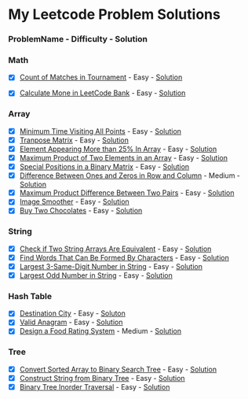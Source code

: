 # My Leetcode Problem Solutions

### ProblemName - Difficulty - Solution

### Math

- [x] [Count of Matches in Tournament](https://leetcode.com/problems/count-of-matches-in-tournament/description/) - Easy - [Solution](/Math/count_of_matches_in_tournament.cpp)
- [x] [Calculate Mone in LeetCode Bank](https://leetcode.com/problems/calculate-money-in-leetcode-bank/description/) - Easy - [Solution](/Math/calculate_money_in_leetcode_bank.cpp)


### Array

- [x] [Minimum Time Visiting All Points](https://leetcode.com/problems/minimum-time-visiting-all-points/description/) - Easy - [Solution](/Array/minimum_time_visiting_all_points.cpp)
- [x] [Tranpose Matrix](https://leetcode.com/problems/transpose-matrix/description/) - Easy - [Solution](/Array/transpose_matrix.cpp)
- [x] [Element Appearing More than 25% In Array](https://leetcode.com/problems/element-appearing-more-than-25-in-sorted-array/description/) - Easy - [Solution](/Array/element_appearing_more_than_25Percent_in_array.cpp)
- [x] [Maximum Product of Two Elements in an Array](https://leetcode.com/problems/maximum-product-of-two-elements-in-an-array/description/) - Easy - [Solution](/Array/maximum_product_of_two_elements_in_an_array.cpp)
- [x] [Special Positions in a Binary Matrix](https://leetcode.com/problems/special-positions-in-a-binary-matrix/description/) - Easy - [Solution](/Array/special_positions_in_a_binary_matrix.cpp)
- [x] [Difference Between Ones and Zeros in Row and Column](https://leetcode.com/problems/difference-between-ones-and-zeros-in-row-and-column/description/) - Medium - [Solution](/Array/difference_between_ones_and_zeros_in_rows_and_columns.cpp) 
- [x] [Maximum Product Difference Between Two Pairs](https://leetcode.com/problems/maximum-product-difference-between-two-pairs/) - Easy - [Solution](/Array/maximum_product_difference_between_two_pairs.cpp)
- [x] [Image Smoother](https://leetcode.com/problems/image-smoother/description/) - Easy - [Solution](/Array/image_smoother.cpp)
- [x] [Buy Two Chocolates](https://leetcode.com/problems/buy-two-chocolates/description/) - Easy - [Solution](/Array/buy_two_chocolates.cpp)

### String

- [x] [Check if Two String Arrays Are Equivalent](https://leetcode.com/problems/check-if-two-string-arrays-are-equivalent/) - Easy - [Solution](https://github.com/Shadman-Ahmed-Chowdhury/LeetCode-Problems-Solutions/blob/master/String/check_if_two_string_arrays_are_equivalent.cpp)
- [x] [Find Words That Can Be Formed By Characters]() - Easy - [Solution](/String/find_words_that_can_be_formed_by_characters.cpp)
- [x] [Largest 3-Same-Digit Number in String](https://leetcode.com/problems/largest-3-same-digit-number-in-string/description) - Easy - [Solution](/String/largest_3_same_digit_number_in_string.cpp)
- [x] [Largest Odd Number in String](https://leetcode.com/problems/largest-odd-number-in-string/description/) - Easy - [Solution](/String/largest_odd_number_in_string.cpp)

### Hash Table

- [x] [Destination City](https://leetcode.com/problems/destination-city/description/) - Easy - [Soluton](/Hash%20Table/destination_city.cpp)
- [x] [Valid Anagram](https://leetcode.com/problems/valid-anagram/description/) - Easy - [Solution](/Hash%20Table/valid_anagram.cpp)
- [x] [Design a Food Rating System](https://leetcode.com/problems/design-a-food-rating-system/) - Medium - [Solution](/Hash%20Table/design_a_food_rating_system.cpp)

### Tree

- [x] [Convert Sorted Array to Binary Search Tree](https://leetcode.com/problems/convert-sorted-array-to-binary-search-tree/description/) - Easy - [Solution](https://github.com/Shadman-Ahmed-Chowdhury/LeetCode-Problems-Solutions/blob/master/Tree/convert_sorted_array_to_bst.cpp)
- [x] [Construct String from Binary Tree](https://leetcode.com/problems/construct-string-from-binary-tree/description/) - Easy - [Solution](/Tree/construct_string_from_binary_tree.cpp)
- [x] [Binary Tree Inorder Traversal](https://leetcode.com/problems/binary-tree-inorder-traversal/description/) - Easy - [Solution](/Tree/binary_tree_inorder_traversal.cpp)